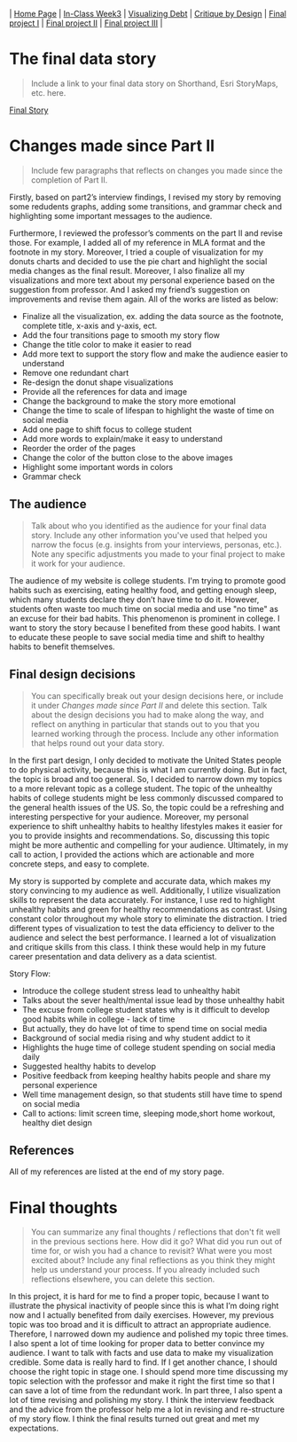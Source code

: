 | [Home Page](https://yicenma.github.io/tswd-portfolio) | [In-Class Week3](Week3-in-class.md) |  [Visualizing Debt](visualizing-government-debt) | [Critique by Design](critique-by-design) | [Final project I](final-project-part-one) | [Final project II](final-project-part-two) | [Final project III](final-project-part-three) |


# The final data story
> Include a link to your final data story on Shorthand, Esri StoryMaps, etc. here. 

[Final Story](https://carnegiemellon.shorthandstories.com/breaking-the-cycle-overcoming-bad-habits-for-a-healthier-college-lifestyle/index.html)

# Changes made since Part II
> Include few paragraphs that reflects on changes you made since the completion of Part II. 

Firstly, based on part2’s interview findings, I revised my story by removing some redudents graphs, adding some transitions, and grammar check and highlighting some important messages to the audience. 

Furthermore, I reviewed the professor’s comments on the part II and revise those. For example, I added all of my reference in MLA format and the footnote in my story. Moreover, I tried a couple of visualization for my donuts charts and decided to use the pie chart and highlight the social media changes as the final result. Moreover, I also finalize all my visualizations and more text about my personal experience based on the suggestion from professor. And I asked my friend’s suggestion on improvements and revise them again. All of the works are listed as below:

- Finalize all the visualization, ex. adding the data source as the footnote, complete title, x-axis and y-axis, ect.
- Add the four transitions page to smooth my story flow
- Change the title color to make it easier to read
- Add more text to support the story flow and make the audience easier to understand
- Remove one redundant chart
- Re-design the donut shape visualizations
- Provide all the references for data and image
- Change the background to make the story more emotional
- Change the time to scale of lifespan to highlight the waste of time on social media
- Add one page to shift focus to college student
- Add more words to explain/make it easy to understand
- Reorder the order of the pages
- Change the color of the button close to the above images 
- Highlight some important words in colors
- Grammar check


## The audience
> Talk about who you identified as the audience for your final data story.  Include any other information you've used that helped you narrow the focus (e.g. insights from your interviews, personas, etc.).  Note any specific adjustments you made to your final project to make it work for your audience.

The audience of my website is college students. I'm trying to promote good habits such as exercising, eating healthy food, and getting enough sleep, which many students declare they don’t have time to do it. However, students often waste too much time on social media and use "no time" as an excuse for their bad habits. This phenomenon is prominent in college. I want to story the story because I benefited from these good habits. I want to educate these people to save social media time and shift to healthy habits to benefit themselves.

## Final design decisions
> You can specifically break out your design decisions here, or include it under *Changes made since Part II* and delete this section. Talk about the design decisions you had to make along the way, and reflect on anything in particular that stands out to you that you learned working through the process.  Include any other information that helps round out your data story. 

In the first part design, I only decided to motivate the United States people to do physical activity, because this is what I am currently doing. But in fact, the topic is broad and too general. So, I decided to narrow down my topics to a more relevant topic as a college student. The topic of the unhealthy habits of college students might be less commonly discussed compared to the general health issues of the US. So, the topic could be a refreshing and interesting perspective for your audience. Moreover, my personal experience to shift unhealthy habits to healthy lifestyles makes it easier for you to provide insights and recommendations. So, discussing this topic might be more authentic and compelling for your audience. Ultimately, in my call to action, I provided the actions which are actionable and more concrete steps, and easy to complete. 

My story is supported by complete and accurate data, which makes my story convincing to my audience as well. Additionally, I utilize visualization skills to represent the data accurately. For instance, I use red to highlight unhealthy habits and green for healthy recommendations as contrast. Using constant color throughout my whole story to eliminate the distraction. I tried different types of visualization to test the data efficiency to deliver to the audience and select the best performance. I learned a lot of visualization and critique skills from this class. I think these would help in my future career presentation and data delivery as a data scientist.


Story Flow:

- Introduce the college student stress lead to unhealthy habit
- Talks about the sever health/mental issue lead by those unhealthy habit
- The excuse from college student states why is it difficult to develop good habits while in college - lack of time
- But actually, they do have lot of time to spend time on social media
- Background of social media rising and why student addict to it
- Highlights the huge time of college student spending on social media daily
- Suggested healthy habits to develop
- Positive feedback from keeping healthy habits people and share my personal experience
- Well time management design, so that students still have time to spend on social media
- Call to actions: limit screen time, sleeping mode,short home workout, healthy diet design

## References

All of my references are listed at the end of my story page.

# Final thoughts
> You can summarize any final thoughts / reflections that don't fit well in the previous sections here.  How did it go?  What did you run out of time for, or wish you had a chance to revisit?  What were you most excited about?  Include any final reflections as you think they might help us understand your process.  If you already included such reflections elsewhere, you can delete this section. 

In this project, it is hard for me to find a proper topic, because I want to illustrate the physical inactivity of people since this is what I’m doing right now and I actually benefited from daily exercises. However, my previous topic was too broad and it is difficult to attract an appropriate audience. Therefore, I narrowed down my audience and polished my topic three times. I also spent a lot of time looking for proper data to better convince my audience. I want to talk with facts and use data to make my visualization credible. Some data is really hard to find. If I get another chance, I should choose the right topic in stage one. I should spend more time discussing my topic selection with the professor and make it right the first time so that I can save a lot of time from the redundant work. In part three, I also spent a lot of time revising and polishing my story. I think the interview feedback and the advice from the professor help me a lot in revising and re-structure of my story flow. I think the final results turned out great and met my expectations. 
